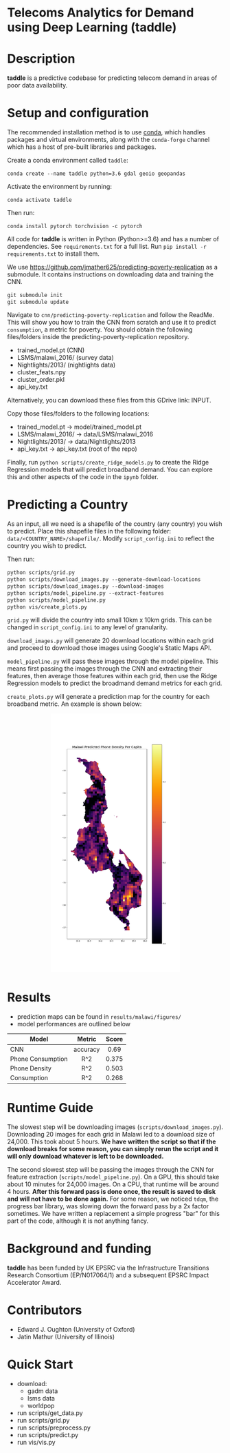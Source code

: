 Telecoms Analytics for Demand using Deep Learning (taddle)
===========================================

Description
===========
**taddle** is a predictive codebase for predicting telecom demand in areas of poor data
availability.


Setup and configuration
=======================

The recommended installation method is to use [conda](http://conda.pydata.org/miniconda.html),
which handles packages and virtual environments,
along with the `conda-forge` channel which has a host of pre-built libraries and packages.

Create a conda environment called `taddle`:

    conda create --name taddle python=3.6 gdal geoio geopandas

Activate the environment by running:

    conda activate taddle

Then run:

    conda install pytorch torchvision -c pytorch

All code for **taddle** is written in Python (Python>=3.6) and has a number of dependencies.
See `requirements.txt` for a full list. Run `pip install -r requirements.txt` to install them.

We use https://github.com/jmather625/predicting-poverty-replication as a submodule. It contains instructions on downloading data and training the CNN.

    git submodule init
    git submodule update

Navigate to `cnn/predicting-poverty-replication` and follow the ReadMe. This will show you how to train the CNN from scratch and use it to predict `consumption`, a metric for poverty. You should obtain the following files/folders inside the predicting-poverty-replication repository.
- trained_model.pt (CNN)
- LSMS/malawi_2016/ (survey data)
- Nightlights/2013/ (nightlights data)
- cluster_feats.npy
- cluster_order.pkl
- api_key.txt

Alternatively, you can download these files from this GDrive link: INPUT.

Copy those files/folders to the following locations:
- trained_model.pt -> model/trained_model.pt
- LSMS/malawi_2016/ -> data/LSMS/malawi_2016
- Nightlights/2013/ -> data/Nightlights/2013
- api_key.txt -> api_key.txt (root of the repo)

Finally, run `python scripts/create_ridge_models.py` to create the Ridge Regression models that will predict broadband demand. You can explore this and other aspects of the code in the `ipynb` folder.

Predicting a Country
=======================
As an input, all we need is a shapefile of the country (any country) you wish to predict. Place this shapefile files in the following folder:  `data/<COUNTRY_NAME>/shapefile/`. Modify `script_config.ini` to reflect the country you wish to predict.

Then run:

    python scripts/grid.py
    python scripts/download_images.py --generate-download-locations
    python scripts/download_images.py --download-images
    python scripts/model_pipeline.py --extract-features
    python scripts/model_pipeline.py
    python vis/create_plots.py

`grid.py` will divide the country into small 10km x 10km grids. This can be changed in `script_config.ini` to any level of granularity.

`download_images.py` will generate 20 download locations within each grid and proceed to download those images using Google's Static Maps API.

`model_pipeline.py` will pass these images through the model pipeline. This means first passing the images through the CNN and extracting their features, then average those features within each grid, then use the Ridge Regression models to predict the broadmand demand metrics for each grid.

`create_plots.py` will generate a prediction map for the country for each broadband metric. An example is shown below:

<p align="center">
  <img src="results/malawi/figures/predicted_phone_density_per_capita.png" width="300" height="600">
</p>

Results
======================
- prediction maps can be found in `results/malawi/figures/`
- model performances are outlined below

| Model              |  Metric       | Score     |
| ------------------ |:-------------:| :-------: |
| CNN                | accuracy      |   0.69    |
| Phone Consumption  | R^2           |   0.375   |
| Phone Density      | R^2           |   0.503   |
| Consumption        | R^2           |   0.268   |


Runtime Guide
======================
The slowest step will be downloading images (`scripts/download_images.py`). Downloading 20 images for each grid in Malawi led to a download size of 24,000. This took about 5 hours. **We have written the script so that if the download breaks for some reason, you can simply rerun the script and it will only download whatever is left to be downloaded.**

The second slowest step will be passing the images through the CNN for feature extraction (`scripts/model_pipeline.py`). On a GPU, this should take about 10 minutes for 24,000 images. On a CPU, that runtime will be around 4 hours. **After this forward pass is done once, the result is saved to disk and will not have to be done again.** For some reason, we noticed `tdqm`, the progress bar library, was slowing down the forward pass by a 2x factor sometimes. We have written a replacement a simple progress "bar" for this part of the code, although it is not anything fancy.


Background and funding
======================

**taddle** has been funded by UK EPSRC via the Infrastructure Transitions Research
Consortium (EP/N017064/1) and a subsequent EPSRC Impact Accelerator Award.

Contributors
============
- Edward J. Oughton (University of Oxford)
- Jatin Mathur (University of Illinois)

Quick Start
===========
- download:
    - gadm data
    - lsms data
    - worldpop
- run scripts/get_data.py
- run scripts/grid.py
- run scripts/preprocess.py
- run scripts/predict.py
- run vis/vis.py
